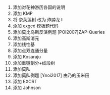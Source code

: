 1. 添加对花神游历各国的说明
1. 添加 KMP
1. 将 奈芙莲树 改为 炸脖龙 I
1. 添加 exgcd 模板题代码
1. 添加莫比乌斯反演例题 [POI2007]ZAP-Queries
1. 添加高斯消元
1. 添加线性基
1. 添加点双连通分量
1. 添加 Kosaraju
1. 添加重链剖分+线段树
1. 添加莫队
1. 添加莫队例题 [Ynoi2017] 由乃的玉米田
1. 添加 EXCRT
1. 添加 Johnson
